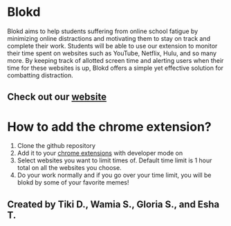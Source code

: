 # Blokd

Blokd aims to help students suffering from online school fatigue by minimizing online distractions and motivating them to stay on track and complete their work. Students will be able to use our extension to monitor their time spent on websites such as YouTube, Netflix, Hulu, and so many more. By keeping track of allotted screen time and alerting users when their time for these websites is up, Blokd offers a simple yet effective solution for combatting distraction.

## Check out our [website](blokd.tech)

# How to add the chrome extension?
1. Clone the github repository
2. Add it to your [chrome extensions](chrome://extensions/) with developer mode on
3. Select websites you want to limit times of. Default time limit is 1 hour total on all the websites you choose.
4. Do your work normally and if you go over your time limit, you will be blokd by some of your favorite memes!

## Created by Tiki D., Wamia S., Gloria S., and Esha T.